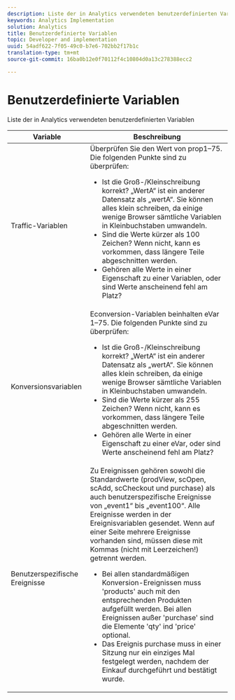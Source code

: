 ```yaml
---
description: Liste der in Analytics verwendeten benutzerdefinierten Variablen
keywords: Analytics Implementation
solution: Analytics
title: Benutzerdefinierte Variablen
topic: Developer and implementation
uuid: 54adf622-7f05-49c0-b7e6-702bb2f17b1c
translation-type: tm+mt
source-git-commit: 16ba0b12e0f70112f4c10804d0a13c278388ecc2

---
```



# Benutzerdefinierte Variablen

Liste der in Analytics verwendeten benutzerdefinierten Variablen

<table id="table_E8C7871F63F648A59644638FB56BD0E1"> 
 <thead> 
  <tr> 
   <th class="entry"> Variable </th> 
   <th class="entry"> Beschreibung </th> 
  </tr> 
 </thead>
 <tbody> 
  <tr> 
   <td> Traffic-Variablen </td> 
   <td> Überprüfen Sie den Wert von prop1–75. Die folgenden Punkte sind zu überprüfen:
    <ul id="ul_0EE2D50BA90F4F21BD63268A5082F980"> 
     <li id="li_A6E4D66E8A03400491A26A08E4945908">Ist die Groß-/Kleinschreibung korrekt? „WertA“ ist ein anderer Datensatz als „wertA“. Sie können alles klein schreiben, da einige wenige Browser sämtliche Variablen in Kleinbuchstaben umwandeln. </li> 
     <li id="li_65CBFB908E7B4ED5AF9518FE5B58D4E2">Sind die Werte kürzer als 100 Zeichen? Wenn nicht, kann es vorkommen, dass längere Teile abgeschnitten werden. </li> 
     <li id="li_CC506D114AFE44699D89AB84BBCCEBFC"> Gehören alle Werte in einer Eigenschaft zu einer Variablen, oder sind Werte anscheinend fehl am Platz? </li> 
    </ul> </td> 
  </tr> 
  <tr> 
   <td> Konversionsvariablen </td> 
   <td> <span class="wintitle"> Econversion</span>-Variablen beinhalten eVar 1–75. Die folgenden Punkte sind zu überprüfen:
    <ul id="ul_CA10C5B9F24B4C49A64CA84A9DCE8E63"> 
     <li id="li_8CCD92F3AD5E49EBA91C9B008DA47016">Ist die Groß-/Kleinschreibung korrekt? „WertA“ ist ein anderer Datensatz als „wertA“. Sie können alles klein schreiben, da einige wenige Browser sämtliche Variablen in Kleinbuchstaben umwandeln. </li> 
     <li id="li_5B6FDEDB2C32409AA59D6BB0DF2346CB">Sind die Werte kürzer als 255 Zeichen? Wenn nicht, kann es vorkommen, dass längere Teile abgeschnitten werden. </li> 
     <li id="li_C31AFBAC99D84E96A1244E795CE7765D">Gehören alle Werte in einer Eigenschaft zu einer eVar, oder sind Werte anscheinend fehl am Platz? </li> 
    </ul> </td> 
  </tr> 
  <tr> 
   <td> Benutzerspezifische Ereignisse </td> 
   <td> Zu Ereignissen gehören sowohl die Standardwerte (<span class="wintitle">prodView</span>, <span class="wintitle">scOpen</span>, <span class="wintitle">scAdd</span>, <span class="wintitle">scCheckout</span> und <span class="wintitle">purchase</span>) als auch benutzerspezifische Ereignisse von „event1“ bis „event100“. Alle Ereignisse werden in der Ereignisvariablen gesendet. Wenn auf einer Seite mehrere Ereignisse vorhanden sind, müssen diese mit Kommas (nicht mit Leerzeichen!) getrennt werden.
    <ul id="ul_2213CC9DE892433FAF6FC1F5A2B841B4"> 
     <li id="li_15E31A9FF1654DFA93C158F422B9EAE3">Bei allen standardmäßigen Konversion-Ereignissen muss 'products' auch mit den entsprechenden Produkten aufgefüllt werden. Bei allen Ereignissen außer 'purchase' sind die Elemente 'qty' ind 'price' optional. </li> 
     <li id="li_03ED9AAC45DA47A58AB482E2CEBF5108">Das Ereignis <span class="wintitle">purchase</span> muss in einer Sitzung nur ein einziges Mal festgelegt werden, nachdem der Einkauf durchgeführt und bestätigt wurde. </li> 
    </ul> </td> 
  </tr> 
 </tbody> 
</table>

